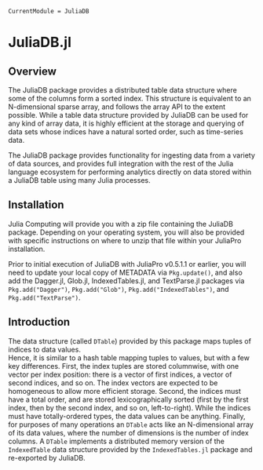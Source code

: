 ```@meta
CurrentModule = JuliaDB
```

# JuliaDB.jl

## Overview

The JuliaDB package provides a distributed table data structure where some of the columns form a sorted index. This structure is equivalent to an N-dimensional sparse array, and follows the array API to the extent possible.
While a table data structure provided by JuliaDB can be used for any kind of array data, it is highly efficient at the storage and querying of data sets whose indices have a natural sorted order, such as time-series data.

The JuliaDB package provides functionality for ingesting data from a variety of data sources, and provides full integration with the rest of the Julia language ecosystem for performing analytics directly on data stored within a JuliaDB table using many Julia processes.

## Installation

Julia Computing will provide you with a zip file containing the JuliaDB package.  Depending on your operating system, you will also be provided with specific instructions on where to unzip that file within your JuliaPro installation.

Prior to initial execution of JuliaDB with JuliaPro v0.5.1.1 or earlier, you will need to update your local copy of METADATA via `Pkg.update()`, and also add the Dagger.jl, Glob.jl, IndexedTables.jl, and TextParse.jl packages via `Pkg.add("Dagger")`, `Pkg.add("Glob")`, `Pkg.add("IndexedTables")`, and `Pkg.add("TextParse")`.

## Introduction

The data structure (called `DTable`) provided by this package maps tuples of indices to data values.  
Hence, it is similar to a hash table mapping tuples to values, but with a few key differences.
First, the index tuples are stored columnwise, with one vector per index position: there is a vector of first indices, a vector of second indices, and so on.
The index vectors are expected to be homogeneous to allow more efficient storage.
Second, the indices must have a total order, and are stored lexicographically sorted (first by the first index, then by the second index, and so on, left-to-right).
While the indices must have totally-ordered types, the data values can be anything.
Finally, for purposes of many operations an `DTable` acts like an N-dimensional array of its data values, where the number of dimensions is the number of index columns.  A `DTable` implements a distributed memory version of the `IndexedTable` data structure provided by the `IndexedTables.jl` package and re-exported by JuliaDB.
